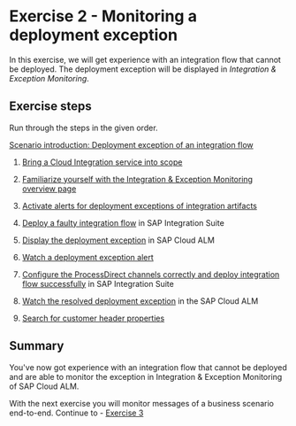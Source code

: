# Exercise 2 - Monitoring a deployment exception

In this exercise, we will get experience with an integration flow that cannot be deployed. The deployment exception will be displayed in *Integration & Exception Monitoring*. 

## Exercise steps

Run through the steps in the given order.

[Scenario introduction: Deployment exception of an integration flow](/exercises/ex2/ex20/)
	
1. [Bring a Cloud Integration service into scope](/exercises/ex2/ex21/)

2. [Familiarize yourself with the Integration & Exception Monitoring overview page](/exercises/ex2/ex22/)
       
3. [Activate alerts for deployment exceptions of integration artifacts](./ex23/readme.md)

4. [Deploy a faulty integration flow](./ex24/readme.md) in SAP Integration Suite

5. [Display the deployment exception](./ex25/readme.md) in SAP Cloud ALM

6. [Watch a deployment exception alert](/exercises/ex2/ex26)

7. [Configure the ProcessDirect channels correctly and deploy integration flow successfully](./ex27/) in SAP Integration Suite

8. [Watch the resolved deployment exception](./ex28/) in the SAP Cloud ALM

9. [Search for customer header properties](/exercises/ex2/ex29/) 

## Summary

You've now got experience with an integration flow that cannot be deployed and are able to monitor the exception in Integration & Exception Monitoring of SAP Cloud ALM.

With the next exercise you will monitor messages of a business scenario end-to-end. Continue to - [Exercise 3](/exercises/ex3/readme.md)

